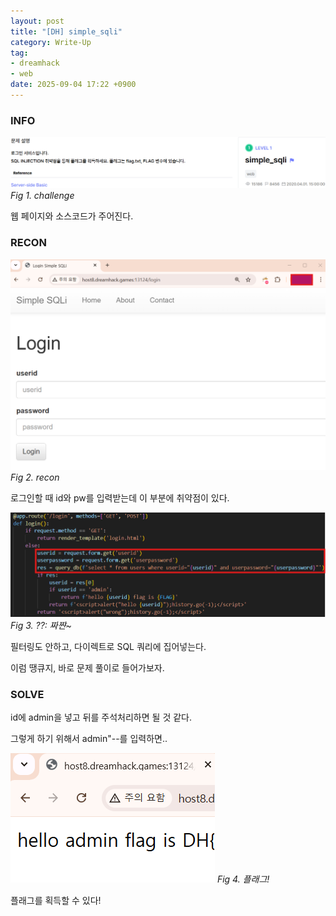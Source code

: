 ```yaml
---
layout: post
title: "[DH] simple_sqli"
category: Write-Up
tag:
- dreamhack
- web
date: 2025-09-04 17:22 +0900
---
```

### INFO
![chall]
_Fig 1. challenge_

웹 페이지와 소스코드가 주어진다.

### RECON
![recon]
_Fig 2. recon_

로그인할 때 id와 pw를 입력받는데 이 부분에 취약점이 있다.

![vul]
_Fig 3. ??: 짜쨘~_

필터링도 안하고, 다이렉트로 SQL 쿼리에 집어넣는다.

이럼 땡큐지, 바로 문제 풀이로 들어가보자.

### SOLVE
id에 admin을 넣고 뒤를 주석처리하면 될 것 같다.

그렇게 하기 위해서 admin"--를 입력하면..

![ans]
_Fig 4. 플래그!_

플래그를 획득할 수 있다!

[chall]: /assets/DreamHack/simple_sqli/chall.png
[recon]: /assets/DreamHack/simple_sqli/recon.png
[vul]: /assets/DreamHack/simple_sqli/vul.png
[ans]: /assets/DreamHack/simple_sqli/ans.png